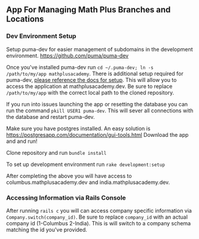 ## App For Managing Math Plus Branches and Locations

### Dev Environment Setup

Setup puma-dev for easier management of subdomains in the development environment. https://github.com/puma/puma-dev

Once you've installed puma-dev run `cd ~/.puma-dev; ln -s /path/to/my/app mathplusacademy`. There is additional setup required for puma-dev, [please reference the docs for setup](https://github.com/puma/puma-dev). This will allow you to access the application at mathplusacademy.dev. Be sure to replace `/path/to/my/app` with the correct local path to the cloned repository.

If you run into issues launching the app or resetting the database you can run the command `pkill USER1 puma-dev`. This will sever all connections with the database and restart puma-dev.

Make sure you have postgres installed. An easy solution is https://postgresapp.com/documentation/gui-tools.html Download the app and and run!

Clone repository and run `bundle install`

To set up development environment run `rake development:setup`

After completing the above you will have access to columbus.mathplusacademy.dev and india.mathplusacademy.dev.

### Accessing Information via Rails Console

After running `rails c` you will can access company specific information via `Company.switch(company_id)`. Be sure to replace `company_id` with an actual company id (1-Columbus 2-India). This is will switch to a company schema matching the id you've provided.
